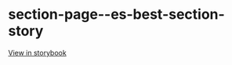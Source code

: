# section-page--es-best-section-story

[View in storybook](https://raw.githack.com/Independent-Digital-News-and-Media-Ltd/standard-pwamp-sb/PR-646-sb/index.html?path=/story/section-page--es-best-section-story)
